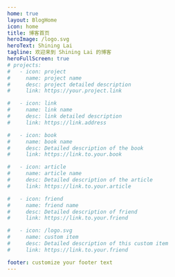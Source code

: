 ```yaml
---
home: true
layout: BlogHome
icon: home
title: 博客首页
heroImage: /logo.svg
heroText: Shining Lai
tagline: 欢迎来到 Shining Lai 的博客
heroFullScreen: true
# projects:
#   - icon: project
#     name: project name
#     desc: project detailed description
#     link: https://your.project.link

#   - icon: link
#     name: link name
#     desc: link detailed description
#     link: https://link.address

#   - icon: book
#     name: book name
#     desc: Detailed description of the book
#     link: https://link.to.your.book

#   - icon: article
#     name: article name
#     desc: Detailed description of the article
#     link: https://link.to.your.article

#   - icon: friend
#     name: friend name
#     desc: Detailed description of friend
#     link: https://link.to.your.friend

#   - icon: /logo.svg
#     name: custom item
#     desc: Detailed description of this custom item
#     link: https://link.to.your.friend

footer: customize your footer text
---
```


<!-- This is a blog home page demo.

To use this layout, you should set both `layout: BlogHome` and `home: true` in the page front matter.

For related configuration docs, please see [blog homepage](https://theme-hope.vuejs.vuepress/guide/blog/home/). -->
